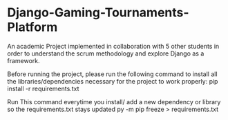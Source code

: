 # Django-Gaming-Tournaments-Platform
An academic Project implemented in collaboration with 5 other students in order to understand the scrum methodology and explore Django as a framework.

Before running the project, please run the following command to install all the libraries/dependencies necessary for the project to work properly:
pip install -r requirements.txt


Run This command everytime you install/ add a new dependency or library so the requirements.txt stays updated 
py -m pip freeze > requirements.txt
